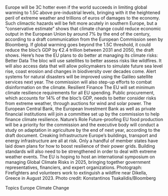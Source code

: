 Europe will be 3C hotter even if the world succeeds in limiting global warming to 1.5C above pre-industrial levels, bringing with it the heightened peril of extreme weather and trillions of euros of damages to the economy.
Such climactic hazards will be felt more acutely in southern Europe, but a “conservative estimate” shows that climate change could reduce economic output in the European Union by around 7% by the end of the century, according to a draft communication from the European Commission seen by Bloomberg.
If global warming goes beyond the 1.5C threshold, it could reduce the bloc’s GDP by €2.4 trillion between 2031 and 2050, the draft shows.
Here’s how the EU plans to do better at managing its climate risks:
Better Data
The bloc will use satellites to better assess risks like wildfires. It will also access data that will allow policymakers to simulate future sea level rise, coast erosion and changes in biodiversity over decades come. Alert systems for natural disasters will be improved using the Galileo satellite services next year.
The commission will also step-up efforts to combat disinformation on the climate.
Resilient Finance
The EU will set minimum climate resilience requirements for all EU spending. Public procurement, which accounts for 14% of the bloc’s GDP, needs to better consider risks from extreme weather, through auctions for wind and solar power.
The European Central Bank, the European Investment Bank as well as private financial institutions will join a committee set up by the commission to help finance climate resilience.
Nature’s Role
Future-proofing EU food production will be a priority for the commission and the executive body will conduct a study on adaptation in agriculture by the end of next year, according to the draft document.
Creaking Infrastructure
Europe’s buildings, transport and energy infrastructure are all at risk. Only a handful of member states have laid down plans for how to boost resilience of their power grids. Building standards will also need to be strengthened in order to deal with extreme weather events.
The EU is hoping to host an international symposium on managing Global Climate Risks in 2025, bringing together government representatives, financiers, and expert organizations.
Photograph: Firefighters and volunteers work to extinguish a wildfire near Dikella, Greece in August 2023. Photo credit: Konstantinos Tsakalidis/Bloomberg

Topics
Europe
Climate Change
